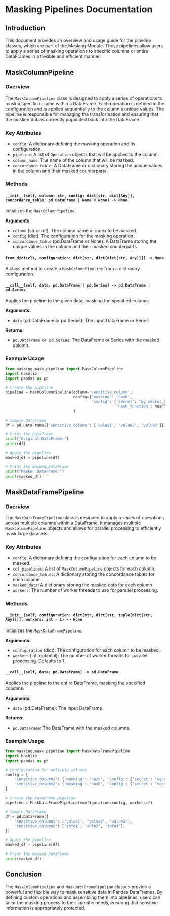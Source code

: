 
# Masking Pipelines Documentation

## Introduction

This document provides an overview and usage guide for the pipeline classes, which are part of the Masking Module. These pipelines allow users to apply a series of masking operations to specific columns or entire DataFrames in a flexible and efficient manner.

## MaskColumnPipeline

### Overview

The `MaskColumnPipeline` class is designed to apply a series of operations to mask a specific column within a DataFrame. Each operation is defined in the configuration and is applied sequentially to the column's unique values. The pipeline is responsible for managing the transformation and ensuring that the masked data is correctly populated back into the DataFrame.

### Key Attributes

- `config`: A dictionary defining the masking operation and its configuration.
- `pipeline`: A list of `Operation` objects that will be applied to the column.
- `column_name`: The name of the column that will be masked.
- `concordance_table`: A DataFrame or dictionary storing the unique values in the column and their masked counterparts.

### Methods

#### `__init__(self, column: str, config: dict[str, dict[Any]], concordance_table: pd.DataFrame | None = None) -> None`

Initializes the `MaskColumnPipeline`.

**Arguments:**
- `column` (str or int): The column name or index to be masked.
- `config` (dict): The configuration for the masking operation.
- `concordance_table` (pd.DataFrame or None): A DataFrame storing the unique values in the column and their masked counterparts.

#### `from_dict(cls, configuration: dict[str, dict[dict[str, Any]]]) -> None`

A class method to create a `MaskColumnPipeline` from a dictionary configuration.

#### `__call__(self, data: pd.DataFrame | pd.Series) -> pd.DataFrame | pd.Series`

Applies the pipeline to the given data, masking the specified column.

**Arguments:**
- `data` (pd.DataFrame or pd.Series): The input DataFrame or Series.

**Returns:**
- `pd.DataFrame or pd.Series`: The DataFrame or Series with the masked column.

### Example Usage

```python
from masking.mask.pipeline import MaskColumnPipeline
import hashlib
import pandas as pd

# Create the pipeline
pipeline = MaskColumnPipeline(column='sensitive_column',
                              config={'masking': 'hash',
                                      'config': {'secret': "my_secret_key",
                                                 'hash_function': hashlib.sha256}}
                              )

# Sample DataFrame
df = pd.DataFrame({'sensitive_column': ['value1', 'value2', 'value3']})

# Print the DataFrame
print("Original DataFrame:")
print(df)

# Apply the pipeline
masked_df = pipeline(df)

# Print the masked DataFrame
print("Masked DataFrame:")
print(masked_df)
```

## MaskDataFramePipeline

### Overview

The `MaskDataFramePipeline` class is designed to apply a series of operations across multiple columns within a DataFrame. It manages multiple `MaskColumnPipeline` objects and allows for parallel processing to efficiently mask large datasets.

### Key Attributes

- `config`: A dictionary defining the configuration for each column to be masked.
- `col_pipelines`: A list of `MaskColumnPipeline` objects for each column.
- `concordance_tables`: A dictionary storing the concordance tables for each column.
- `masked_data`: A dictionary storing the masked data for each column.
- `workers`: The number of worker threads to use for parallel processing.

### Methods

#### `__init__(self, configuration: dict[str, dict[str, tuple[dict[str, Any]]]], workers: int = 1) -> None`

Initializes the `MaskDataFramePipeline`.

**Arguments:**
- `configuration` (dict): The configuration for each column to be masked.
- `workers` (int, optional): The number of worker threads for parallel processing. Defaults to 1.

#### `__call__(self, data: pd.DataFrame) -> pd.DataFrame`

Applies the pipeline to the entire DataFrame, masking the specified columns.

**Arguments:**
- `data` (pd.DataFrame): The input DataFrame.

**Returns:**
- `pd.DataFrame`: The DataFrame with the masked columns.

### Example Usage

```python
from masking.mask.pipeline import MaskDataFramePipeline
import hashlib
import pandas as pd

# Configuration for multiple columns
config = {
    'sensitive_column1': {'masking': 'hash', 'config': {'secret': "secret1", 'hash_function': hashlib.sha256}},
    'sensitive_column2': {'masking': 'hash', 'config': {'secret': "secret2", 'hash_function': hashlib.sha256}},
}

# Create the DataFrame pipeline
pipeline = MaskDataFramePipeline(configuration=config, workers=2)

# Sample DataFrame
df = pd.DataFrame({
    'sensitive_column1': ['value1', 'value2', 'value3'],
    'sensitive_column2': ['info1', 'info2', 'info3'],
})

# Apply the pipeline
masked_df = pipeline(df)

# Print the masked DataFrame
print(masked_df)
```

## Conclusion

The `MaskColumnPipeline` and `MaskDataFramePipeline` classes provide a powerful and flexible way to mask sensitive data in Pandas DataFrames. By defining custom operations and assembling them into pipelines, users can tailor the masking process to their specific needs, ensuring that sensitive information is appropriately protected.
